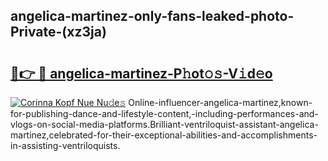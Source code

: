 ## angelica-martinez-only-fans​-leaked-photo​-Private-(xz3ja)


# <h2><a href="https://mediaupload.pro?title=angelica-martinez&ref=git">🔗👉 🔴 angelica-martinez-P𝚑ot𝚘𝚜-V𝚒d𝚎o</a></h2>

[![Corinna Kopf Nue Nu𝚍e𝚜](https://i.imgur.com/0qMVB7G.gif)](https://mediaupload.pro?title=angelica-martinez&ref=git)
Online-influencer-angelica-martinez,known-for-publishing-dance-and-lifestyle-content,-including-performances-and-vlogs-on-social-media-platforms.Brilliant-ventriloquist-assistant-angelica-martinez,celebrated-for-their-exceptional-abilities-and-accomplishments-in-assisting-ventriloquists.  